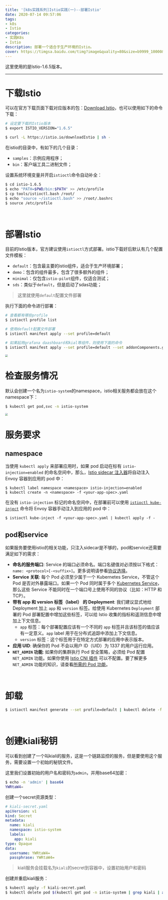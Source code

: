```yaml
---
title: '[k8s实践系列]Istio实践(一)--部署Istio'
date: 2020-07-14 09:57:06
tags:
- k8s
- Istio
categories:
- 实践K8s
- Istio
description: 部署一个适合于生产环境的Istio。
cover: https://timgsa.baidu.com/timg?image&quality=80&size=b9999_10000&sec=1594702185957&di=f0f1cc6419b7f1704a202d56ea54eb1d&imgtype=0&src=http%3A%2F%2Ft9.baidu.com%2Fit%2Fu%3D2440958369%2C359184656%26fm%3D193
---
```




这里使用的是Istio-1.6.5版本。



------



# 下载Istio

可以在官方下载页面下载对应版本的包：[Download Istio](https://github.com/istio/istio/releases)，也可以使用如下的命令下载：

```bash
# 设定要下载的Istio版本
$ export ISTIO_VERSION="1.6.5"

$ curl -L https://istio.io/downloadIstio | sh -
```



在istio的目录中，有如下的几个目录：

- `samples`：示例应用程序；
- `bin`：客户端工具二进制文件；



设置系统环境变量并开启`istioctl`命令自动补全：

```bash
$ cd istio-1.6.5
$ echo "PATH=$PWD/bin:$PATH" >> /etc/profile
$ cp tools/istioctl.bash /root/
$ echo "source ~/istioctl.bash" >> /root/.bashrc
$ source /etc/profile
```



<br>



# 部署Istio

目前的Istio版本，官方建议使用`istioctl`方式部署。istio下载好后默认有几个配置文件模板：

- `default`：包含最主要的istio组件，适合于生产环境部署；
- `demo`：包含的组件最多，包含了很多额外的组件；
- `minimal`：仅包含`istio-pilot`组件，仅适合测试；
- `sds`：类似于`default`，但是启动了sdas功能；

> 这里就使用`default`配置文件部署



执行下面的命令进行部署：

```bash
# 查看都有哪些profile
$ istioctl profile list

# 使用default配置文件部署
$ istioctl manifest apply --set profile=default

# 如果起用grafana daashboard和kial等组件，则使用下面的命令
$ istioctl manifest apply --set profile=default --set addonComponents.grafana.enabled=true --set addonComponents.tracing.enabled=true --set addonComponents.kiali.enabled=true
```



<img src="istio-install.png" style="zoom:50%;" />

<br>



# 检查服务情况

默认会创建一个名为`istio-system`的namespace，istio相关服务都会放在这个namespace下：

```bash
$ kubectl get pod,svc -n istio-system
```

<img src="check.png" style="zoom:50%;" />



<br>



# 服务要求

## namespace

当使用 `kubectl apply` 来部署应用时，如果 pod 启动在标有 `istio-injection=enabled` 的命名空间中，那么，[Istio sidecar 注入器](https://istio.io/zh/docs/setup/additional-setup/sidecar-injection/#automatic-sidecar-injection)将自动注入 Envoy 容器到应用的 pod 中：

```shell
$ kubectl label namespace <namespace> istio-injection=enabled
$ kubectl create -n <namespace> -f <your-app-spec>.yaml
```



在没有 `istio-injection` 标记的命名空间中，在部署前可以使用 [`istioctl kube-inject`](https://istio.io/zh/docs/reference/commands/istioctl/#istioctl-kube-inject) 命令将 Envoy 容器手动注入到应用的 pod 中：

```shell
$ istioctl kube-inject -f <your-app-spec>.yaml | kubectl apply -f -
```



## pod和service

如果服务要使用istio的相关功能，只注入sidecar是不够的，pod和service还需要满足如下的需求：

- **命名的服务端口**: Service 的端口必须命名。端口名键值对必须按以下格式：`name: <protocol>[-<suffix>]`。更多说明请参看[协议选择](https://istio.io/zh/docs/ops/configuration/traffic-management/protocol-selection/)。
- **Service 关联**: 每个 Pod 必须至少属于一个 Kubernetes Service，不管这个 Pod 是否对外暴露端口。如果一个 Pod 同时属于多个 [Kubernetes Service](https://kubernetes.io/docs/concepts/services-networking/service/)， 那么这些 Service 不能同时在一个端口号上使用不同的协议（比如：HTTP 和 TCP）。
- **带有 app 和 version 标签（label） 的 Deployment**: 我们建议显式地给 Deployment 加上 `app` 和 `version` 标签。给使用 Kubernetes `Deployment` 部署的 Pod 部署配置中增加这些标签，可以给 Istio 收集的指标和遥测信息中增加上下文信息。
  - `app` 标签：每个部署配置应该有一个不同的 `app` 标签并且该标签的值应该有一定意义。`app` label 用于在分布式追踪中添加上下文信息。
  - `version` 标签：这个标签用于在特定方式部署的应用中表示版本。
- **应用 UID**: 确保你的 Pod 不会以用户 ID（UID）为 1337 的用户运行应用。
- **`NET_ADMIN` 功能**: 如果你的集群执行 Pod 安全策略，必须给 Pod 配置 `NET_ADMIN` 功能。如果你使用 [Istio CNI 插件](https://istio.io/zh/docs/setup/additional-setup/cni/) 可以不配置。要了解更多 `NET_ADMIN` 功能的知识，请查看[所需的 Pod 功能](https://istio.io/zh/docs/ops/deployment/requirements/#required-pod-capabilities)。



<br>



# 卸载

```bash
$ istioctl manifest generate --set profile=default | kubectl delete -f -
```





<br>

# 创建kiali秘钥

可以看到创建了一个叫kiali的服务，这是一个链路监控的服务，但是要使用这个服务，需要设置一个初始的秘钥文件。



这里我们设置初始的用户名和密码为`admin`，并用base64加密：

```bash
$ echo -n 'admin' | base64
YWRtaW4=
```



创建一个secret资源类型：

```yaml
# kiali-secret.yaml
apiVersion: v1
kind: Secret
metadata:
  name: kiali
  namespace: istio-system
  labels:
    app: kiali
type: Opaque
data:
  username: YWRtaW4=
  passphrase: YWRtaW4=
```

> kiali服务会挂载名为`kiali`的secret到容器中，设置初始用户和密码



创建并重启kiali服务：

```bash
$ kubectl apply -f kiali-secret.yaml
$ kubectl delete pod $(kubectl get pod -n istio-system | grep kiali | awk '{print $1}')
```

